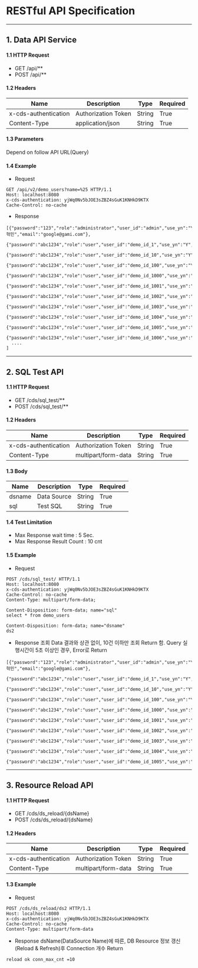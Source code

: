 # RESTful API Specification

****
## 1. Data API Service
#### 1.1 HTTP Request
   * GET  /api/**
   * POST /api/**
#### 1.2 Headers
   | Name | Description | Type | Required |
   |------|-------------|------|----------|
   | x-cds-authentication | Authorization Token | String | True |
   | Content-Type | application/json | String | True |
#### 1.3 Parameters
   Depend on follow API URL(Query)

#### 1.4 Example
   * Request
   ```
   GET /api/v2/demo_users?name=%25 HTTP/1.1
   Host: localhost:8080
   x-cds-authentication: yjWq0Nv5bJOE3sZBZ4sGuK1KNHkD9KTX
   Cache-Control: no-cache   
   ```
   * Response 
   ```
   [{"password":"123","role":"administrator","user_id":"admin","use_yn":"Y","name":"권혁민","email":"google@gami.com"},
    {"password":"abc1234","role":"user","user_id":"demo_id_1","use_yn":"Y","name":"demo_1","email":"mail@user.com"},
    {"password":"abc1234","role":"user","user_id":"demo_id_10","use_yn":"Y","name":"demo_10","email":"mail@user.com"},
    {"password":"abc1234","role":"user","user_id":"demo_id_100","use_yn":"Y","name":"demo_100","email":"mail@user.com"},
    {"password":"abc1234","role":"user","user_id":"demo_id_1000","use_yn":"Y","name":"demo_1000","email":"mail@user.com"},
    {"password":"abc1234","role":"user","user_id":"demo_id_1001","use_yn":"Y","name":"demo_1001","email":"mail@user.com"},
    {"password":"abc1234","role":"user","user_id":"demo_id_1002","use_yn":"Y","name":"demo_1002","email":"mail@user.com"},
    {"password":"abc1234","role":"user","user_id":"demo_id_1003","use_yn":"Y","name":"demo_1003","email":"mail@user.com"},
    {"password":"abc1234","role":"user","user_id":"demo_id_1004","use_yn":"Y","name":"demo_1004","email":"mail@user.com"},
    {"password":"abc1234","role":"user","user_id":"demo_id_1005","use_yn":"Y","name":"demo_1005","email":"mail@user.com"},
    {"password":"abc1234","role":"user","user_id":"demo_id_1006","use_yn":"Y","name":"demo_1006","email":"mail@user.com"},
     ....
   ]
   ```

****
## 2. SQL Test API
#### 1.1 HTTP Request
   * GET  /cds/sql_test/**
   * POST /cds/sql_test/**
#### 1.2 Headers
   | Name | Description | Type | Required |
   |------|-------------|------|----------|
   | x-cds-authentication | Authorization Token | String | True |
   | Content-Type | multipart/form-data | String | True |
#### 1.3 Body
   | Name | Description | Type | Required |
   |------|-------------|------|----------|
   | dsname | Data Source | String | True |
   | sql | Test SQL | String | True |

#### 1.4 Test Limitation
   * Max Response wait time : 5 Sec.
   * Max Response Result Count : 10 cnt

#### 1.5 Example
   * Request
   ```
   POST /cds/sql_test/ HTTP/1.1
   Host: localhost:8080
   x-cds-authentication: yjWq0Nv5bJOE3sZBZ4sGuK1KNHkD9KTX
   Cache-Control: no-cache
   Content-Type: multipart/form-data;
   
   Content-Disposition: form-data; name="sql"
   select * from demo_users

   Content-Disposition: form-data; name="dsname"
   ds2
   ```
   * Response
   조회 Data 결과와 상관 없이, 10건 이하만 조회 Return 함.
   Query 실행시간이 5초 이상인 경우, Error로 Return 
   ```
   [{"password":"123","role":"administrator","user_id":"admin","use_yn":"Y","name":"권혁민","email":"google@gami.com"},
    {"password":"abc1234","role":"user","user_id":"demo_id_1","use_yn":"Y","name":"demo_1","email":"mail@user.com"},
    {"password":"abc1234","role":"user","user_id":"demo_id_10","use_yn":"Y","name":"demo_10","email":"mail@user.com"},
    {"password":"abc1234","role":"user","user_id":"demo_id_100","use_yn":"Y","name":"demo_100","email":"mail@user.com"},
    {"password":"abc1234","role":"user","user_id":"demo_id_1000","use_yn":"Y","name":"demo_1000","email":"mail@user.com"},
    {"password":"abc1234","role":"user","user_id":"demo_id_1001","use_yn":"Y","name":"demo_1001","email":"mail@user.com"},
    {"password":"abc1234","role":"user","user_id":"demo_id_1002","use_yn":"Y","name":"demo_1002","email":"mail@user.com"},
    {"password":"abc1234","role":"user","user_id":"demo_id_1003","use_yn":"Y","name":"demo_1003","email":"mail@user.com"},
    {"password":"abc1234","role":"user","user_id":"demo_id_1004","use_yn":"Y","name":"demo_1004","email":"mail@user.com"},
    {"password":"abc1234","role":"user","user_id":"demo_id_1005","use_yn":"Y","name":"demo_1005","email":"mail@user.com"}]
   ```

****
## 3. Resource Reload API
#### 1.1 HTTP Request
   * GET  /cds/ds_reload/{dsName}
   * POST /cds/ds_reload/{dsName}
#### 1.2 Headers
   | Name | Description | Type | Required |
   |------|-------------|------|----------|
   | x-cds-authentication | Authorization Token | String | True |
   | Content-Type | multipart/form-data | String | True |

#### 1.3 Example
   * Request
   ```
   POST /cds/ds_reload/ds2 HTTP/1.1
   Host: localhost:8080
   x-cds-authentication: yjWq0Nv5bJOE3sZBZ4sGuK1KNHkD9KTX
   Cache-Control: no-cache
   Content-Type: multipart/form-data
   ```
   * Response
   dsName(DataSource Name)에 따른, DB Resource 정보 갱신(Reload & Refresh)후 Connection 개수 Return 
   ```
   reload ok conn_max_cnt =10
   ```

